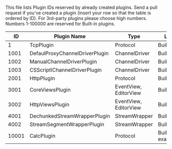 ﻿This file lists Plugin IDs reserved by already created plugins.
Send a pull request if you've created a plugin (insert your row so that the table is ordered by ID).
For 3rd-party plugins please choose high numbers. Numbers 1-100000 are reserved for Built-in plugins.

|			ID			|				Plugin Name				|		   Type			|				Link				|
|-----------------------|---------------------------------------|-----------------------|-----------------------------------|
| 1						| TcpPlugin								| Protocol				| Built-in							|
| 1001					| DefaulProxyChannelDriverPlugin		| ChannelDriver			| Built-in							|
| 1002					| ManualChannelDriverPlugin				| ChannelDriver			| Built-in							|
| 1003					| CSScriptlChannelDriverPlugin			| ChannelDriver			| Built-in							|
| 2001					| HttpPlugin							| Protocol				| Built-in							|
| 3001					| CoreViewsPlugin						| EventView, EditorView | Built-in							|
| 3002					| HttpViewsPlugin						| EventView, EditorView | Built-in							|
| 4001					| DechunkedStreamWrapperPlugin			| StreamWrapper			| Built-in							|
| 4002					| StreamSegmentWrapperPlugin			| StreamWrapper			| Built-in							|
| 10001					| CalcPlugin							| Protocol				| Built-in-examples					|